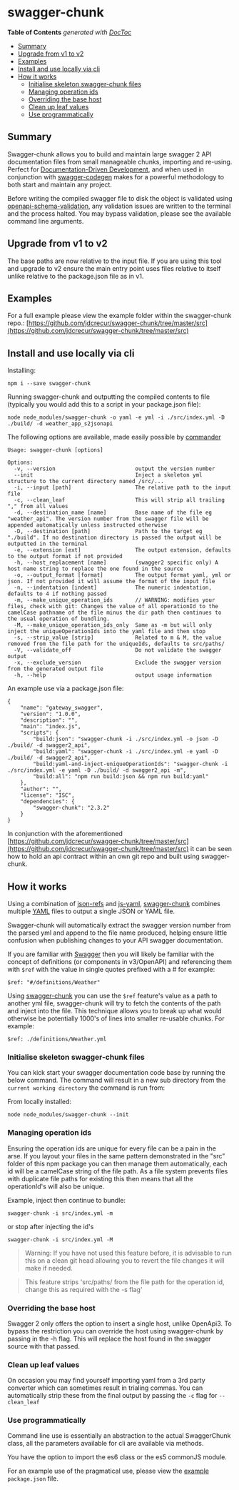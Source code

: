 # swagger-chunk

<!-- START doctoc generated TOC please keep comment here to allow auto update -->
<!-- DON'T EDIT THIS SECTION, INSTEAD RE-RUN doctoc TO UPDATE -->
**Table of Contents**  *generated with [DocToc](https://github.com/thlorenz/doctoc)*

- [Summary](#summary)
- [Upgrade from v1 to v2](#upgrade-from-v1-to-v2)
- [Examples](#examples)
- [Install and use locally via cli](#install-and-use-locally-via-cli)
- [How it works](#how-it-works)
  - [Initialise skeleton swagger-chunk files](#initialise-skeleton-swagger-chunk-files)
  - [Managing operation ids](#managing-operation-ids)
  - [Overriding the base host](#overriding-the-base-host)
  - [Clean up leaf values](#clean-up-leaf-values)
  - [Use programmatically](#use-programmatically)

<!-- END doctoc generated TOC please keep comment here to allow auto update -->

## Summary
Swagger-chunk allows you to build and maintain large swagger 2 API documentation files from small manageable chunks, importing and re-using. Perfect for [Documentation-Driven Development](https://gist.github.com/zsup/9434452), and when used in conjunction with [swagger-codegen](https://swagger.io/swagger-codegen/) makes for a powerful methodology to both start and maintain any project.

Before writing the compiled swagger file to disk the object is validated using [openapi-schema-validation](https://www.npmjs.com/package/openapi-schema-validation), any validation issues are written to the terminal and the process halted. You may bypass validation, please see the available command line arguments.

## Upgrade from v1 to v2
The base paths are now relative to the input file. If you are using this tool and upgrade to v2 ensure the main entry point uses files relative to itself unlike relative to the package.json file as in v1.

## Examples
For a full example please view the example folder within the swagger-chunk repo.: [https://github.com/jdcrecur/swagger-chunk/tree/master/src](https://github.com/jdcrecur/swagger-chunk/tree/master/src)

## Install and use locally via cli
Installing:
```
npm i --save swagger-chunk
```

Running swagger-chunk and outputting the compiled contents to file (typically you would add this to a script in your package.json file):
```
node node_modules/swagger-chunk -o yaml -e yml -i ./src/index.yml -D ./build/ -d weather_app_s2jsonapi
```

The following options are available, made easily possible by [commander](https://www.npmjs.com/package/commander)
```
Usage: swagger-chunk [options]

Options:
  -v, --version                         output the version number
  --init                                Inject a skeleton yml structure to the current directory named /src/...
  -i, --input [path]                    The relative path to the input file
  -c, --clean_leaf                      This will strip all trailing "," from all values
  -d, --destination_name [name]         Base name of the file eg "weather_api". The version number from the swagger file will be appended automatically unless instructed otherwise
  -D, --destination [path]              Path to the target eg "./build". If no destination directory is passed the output will be outputted in the terminal
  -e, --extension [ext]                 The output extension, defaults to the output format if not provided
  -h, --host_replacement [name]         (swagger2 specific only) A host name string to replace the one found in the source
  -o, --output_format [format]          The output format yaml, yml or json. If not provided it will assume the format of the input file
  -n, --indentation [indent]            The numeric indentation, defaults to 4 if nothing passed
  -m, --make_unique_operation_ids       // WARNING: modifies your files, check with git: Changes the value of all operationId to the camelCase pathname of the file minus the dir path then continues to the usual operation of bundling.
  -M, --make_unique_operation_ids_only  Same as -m but will only inject the uniqueOperationIds into the yaml file and then stop
  -s, --strip_value [strip]             Related to m & M, the value removed from the file path for the uniqueIds, defaults to src/paths/
  -V, --validate_off                    Do not validate the swagger output
  -x, --exclude_version                 Exclude the swagger version from the generated output file
  -h, --help                            output usage information
```

An example use via a package.json file:
```
{
    "name": "gateway_swagger",
    "version": "1.0.0",
    "description": "",
    "main": "index.js",
    "scripts": {
        "build:json": "swagger-chunk -i ./src/index.yml -o json -D ./build/ -d swagger2_api",
        "build:yaml": "swagger-chunk -i ./src/index.yml -e yaml -D ./build/ -d swagger2_api",
        "build:yaml-and-inject-uniqueOperationIds": "swagger-chunk -i ./src/index.yml -e yaml -D ./build/ -d swagger2_api -m",
        "build:all": "npm run build:json && npm run build:yaml"
    },
    "author": "",
    "license": "ISC",
    "dependencies": {
        "swagger-chunk": "2.3.2"
    }
}
```
In conjunction with the aforementioned [https://github.com/jdcrecur/swagger-chunk/tree/master/src](https://github.com/jdcrecur/swagger-chunk/tree/master/src) it can be seen how to hold an api contract within an own git repo and built using swagger-chunk.

## How it works
Using a combination of [json-refs](https://www.npmjs.com/package/json-refs) and [js-yaml](https://www.npmjs.com/package/js-yaml), [swagger-chunk](https://www.npmjs.com/package/swagger-chunk) combines multiple [YAML](http://yaml.org) files to output a single JSON or YAML file.

Swagger-chunk will automatically extract the swagger version number from the parsed yml and append to the file name produced, helping ensure little confusion when publishing changes to your API swagger documentation.

If you are familiar with [Swagger](https://swagger.io) then you will likely be familiar with the concept of definitions (or components in v3/OpenAPI) and referencing them with `$ref` with the value in single quotes prefixed with a # for example:
 ```
 $ref: "#/definitions/Weather"
 ```

Using [swagger-chunk](https://www.npmjs.com/package/swagger-chunk) you can use the `$ref` feature's value as a path to another yml file, swagger-chunk will try to fetch the contents of the path and inject into the file. This technique allows you to break up what would otherwise be potentially 1000's of lines into smaller re-usable chunks. For example:
 ```
 $ref: ./definitions/Weather.yml
 ```
 
### Initialise skeleton swagger-chunk files
You can kick start your swagger documentation code base by running the below command. The command will result in a new sub directory from the `current working directory` the command is run from:

From locally installed:
```
node node_modules/swagger-chunk --init
```

### Managing operation ids
Ensuring the operation ids are unique for every file can be a pain in the arse. If you layout your files in the same pattern demonstrated in the "src" folder of this npm package you can then manage them automatically, each id will be a camelCase string of the file path. As a file system prevents files with duplicate file paths for existing this then means that all the operationId's will also be unique.

Example, inject then continue to bundle:
```
swagger-chunk -i src/index.yml -m
```
or stop after injecting the id's
```
swagger-chunk -i src/index.yml -M
```

> Warning: If you have not used this feature before, it is advisable to run this on a clean git head allowing you to revert the file changes it will make if needed.

> This feature strips 'src/paths/ from the file path for the operation id, change this as required with the -s flag'

### Overriding the base host
Swagger 2 only offers the option to insert a single host, unlike OpenApi3. To bypass the restriction you can override the host using swagger-chunk by passing in the -h flag. This will replace the host found in the swagger source with that passed.

### Clean up leaf values
On occasion you may find yourself importing yaml from a 3rd party converter which can sometimes result in trialing commas. You can automatically strip these from the final output by passing the `-c` flag for `--clean_leaf`

### Use programmatically
Command line use is essentially an abstraction to the actual SwaggerChunk class, all the parameters available for cli are available via methods.

You have the option to import the es6 class or the es5 commonJS module.

For an example use of the pragmatical use, please view the [example](https://github.com/jdcrecur/swagger-chunk/tree/master/example) `package.json` file.
